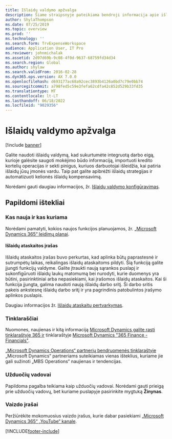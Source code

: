 ```yaml
---
title: Išlaidų valdymo apžvalga
description: Šiame straipsnyje pateikiama bendroji informacija apie išlaidų valdymą ir saitai į papildomus išteklius. Galite naudoti išlaidų valdymą, kad sukurtumėte integruotą darbo eigą, kurioje galėsite saugoti mokėjimo būdo informaciją, importuoti kredito kortelių operacijas ir sekti pinigus, kuriuos darbuotojai išleidžia, kai patiria išlaidų jūsų įmonės vardu.
author: ShylaThompson
ms.date: 07/25/2019
ms.topic: overview
ms.prod: ''
ms.technology: ''
ms.search.form: TrvExpenseWorkspace
audience: Application User, IT Pro
ms.reviewer: johnmichalak
ms.assetid: 2d97d69b-9c08-4f0d-9637-68759fd34d34
ms.search.region: Global
ms.author: shylaw
ms.search.validFrom: 2016-02-28
ms.dyn365.ops.version: AX 7.0.0
ms.openlocfilehash: d693177ac68a92cec3893b4126a0bd7c79e0bb74
ms.sourcegitcommit: a798fed5c59e3fefa62cdfa42c852d529b33fd35
ms.translationtype: MT
ms.contentlocale: lt-LT
ms.lasthandoff: 06/18/2022
ms.locfileid: "9029356"
---
```

# <a name="expense-management-overview"></a>Išlaidų valdymo apžvalga

[!include [banner](../includes/banner.md)]

Galite naudoti išlaidų valdymą, kad sukurtumėte integruotą darbo eigą, kurioje galėsite saugoti mokėjimo būdo informaciją, importuoti kredito kortelių operacijas ir sekti pinigus, kuriuos darbuotojai išleidžia, kai patiria išlaidų jūsų įmonės vardu. Taip pat galite apibrėžti išlaidų strategijas ir automatizuoti kelionės išlaidų kompensavimą.

Norėdami gauti daugiau informacijos, žr. [Išlaidų valdymo konfigūravimas](plan-expense-management.md).

## <a name="additional-resources"></a>Papildomi ištekliai

### <a name="whats-new-and-in-development"></a>Kas nauja ir kas kuriama

Norėdami pamatyti, kokios naujos funkcijos planuojamos, žr. [„Microsoft Dynamics 365“ leidimų planai](/dynamics365/release-plans/).

#### <a name="expense-report-entry"></a>Išlaidų ataskaitos įrašas

Išlaidų ataskaitos įrašas buvo perkurtas, kad aplinka būtų paprastesnė ir sutrumpėtų laikas, reikalingas išlaidų ataskaitoms pildyti. Šią funkciją galite įjungti funkcijų valdyme. Galite įtraukti naują sąrankos puslapį ir sukonfigūruoti išlaidų laukų matomumą bei nurodyti, kurie duomenys yra būtini, pasirinktiniai arba nepasiekiami, kai įrašomos išlaidų ataskaitos. Kai ši funkcija įjungta, galima naudoti naują išlaidų darbo sritį. Ši darbo sritis pakeis ankstesnę išlaidų darbo sritį ir yra pagrindinis patobulintos įrašymo aplinkos puslapis.

Daugiau informacijos žr. [Išlaidų ataskaitų pertvarkymas](ExpenseWorkspaceNew.md).

### <a name="blogs"></a>Tinklaraščiai

Nuomones, naujienas ir kitą informaciją [Microsoft Dynamics galite rasti tinklaraštyje 365 ir](https://community.dynamics.com/b/msftdynamicsblog?c=Enterprise) tinklaraštyje [Microsoft Dynamics "365 Finance - Financials"](https://community.dynamics.com/365/financeandoperations/b/financials).

[„Microsoft Dynamics Operations“ partnerių bendruomenės tinklaraštyje](https://community.dynamics.com/partner/b/operationspartnercommunityblog) „Microsoft Dynamics“ partneriams suteikiamas vienas išteklius, kuriame jie gali sužinoti „MBS Operations“ naujienas ir tendencijas.

### <a name="task-guides"></a>Užduočių vadovai

Papildoma pagalba teikiama kaip užduočių vadovai. Norėdami gauti prieigą prie užduočių vadovų, bet kuriame puslapyje pasirinkite mygtuką **Žinynas**.

### <a name="videos"></a>Vaizdo įrašai

Peržiūrėkite mokomuosius vaizdo įrašus, kurie dabar pasiekiami [„Microsoft Dynamics 365“ „YouTube“ kanale](https://www.youtube.com/channel/UCJGCg4rB3QSs8y_1FquelBQ).


[!INCLUDE[footer-include](../includes/footer-banner.md)]